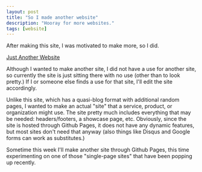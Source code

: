 ```yaml
---
layout: post
title: "So I made another website"
description: "Hooray for more websites."
tags: [website]
---
```


After making this site, I was motivated to make more, so I did.

<div markdown="0"><a href="/just-another-website/" target="_blank" class="btn">Just Another Website</a></div>

Although I wanted to make another site, I did not have a use for another site, so
currently the site is just sitting there with no use (other than to look pretty.) If
I or someone else finds a use for that site, I'll edit the site accordingly.

Unlike this site, which has a quasi-blog format with additional random pages, I wanted
to make an actual "site" that a service, product, or organization might use. The site 
pretty much includes everything that may be needed: headers/footers, a showcase page,
etc. Obviously, since the site is hosted through Github Pages, it does not have any
dynamic features, but most sites don't need that anyway (also things like Disqus and
Google forms can work as substitutes.)

Sometime this week I'll make another site through Github Pages, this time experimenting
on one of those "single-page sites" that have been popping up recently.